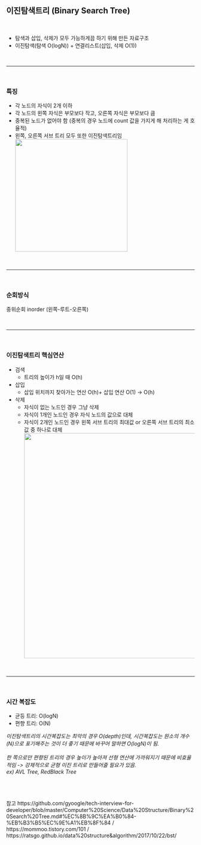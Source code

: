 ## 이진탐색트리 (Binary Search Tree)

<br>

- 탐색과 삽입, 삭제가 모두 가능하게끔 하기 위해 만든 자료구조
- 이진탐색(탐색 O(logN)) + 연결리스트(삽입, 삭제 O(1))

<br>

---

<br>

### **특징**

- 각 노드의 자식이 2개 이하
- 각 노드의 왼쪽 자식은 부모보다 작고, 오른쪽 자식은 부모보다 큼
- 중복된 노드가 없어야 함 (중복의 경우 노드에 count 값을 가지게 해 처리하는 게 호율적)
- 왼쪽, 오른쪽 서브 트리 모두 또한 이진탐색트리임
  <br>
  <img width=300 src="https://user-images.githubusercontent.com/66426083/157191153-87da9fc5-f816-44de-afd9-419071aee5f3.png"/>

<br>

---

<br>

### **순회방식**

중위순회 inorder (왼쪽-루트-오른쪽)

<br>

---

<br>

### **이진탐색트리 핵심연산**

- 검색
  - 트리의 높이가 h일 때 O(h)
- 삽입
  - 삽입 위치까지 찾아가는 연산 O(h)+ 삽입 연산 O(1) -> O(h)
- 삭제
  - 자식이 없는 노드인 경우 그냥 삭제
  - 자식이 1개인 노드인 경우 자식 노드의 값으로 대체
  - 자식이 2개인 노드인 경우 왼쪽 서브 트리의 최대값 or 오른쪽 서브 트리의 최소값 중 하나로 대체
    <br>
    <img width=600 src="https://user-images.githubusercontent.com/66426083/157184530-fa123c22-73bb-47c1-8fd6-56741f1053c8.png" />

<br>

---

<br>

### **시간 복잡도**

- 균등 트리: O(logN)
- 편향 트리: O(N)

_이진탐색트리의 시간복잡도는 최악의 경우 O(depth)인데, 시간복잡도는 원소의 개수(N)으로 표기해주는 것이 더 좋기 때문에 바꾸어 말하면 O(logN)이 됨._ <br><br>
_한 쪽으로만 편향된 트리의 경우 높이가 높아져 선형 연산에 가까워지기 때문에 비효율적임 -> 강제적으로 균형 이진 트리로 만들어줄 필요가 있음.
<br>
ex) AVL Tree, RedBlack Tree_

<br>
<br>
<br>
참고 https://github.com/gyoogle/tech-interview-for-developer/blob/master/Computer%20Science/Data%20Structure/Binary%20Search%20Tree.md#%EC%8B%9C%EA%B0%84-%EB%B3%B5%EC%9E%A1%EB%8F%84 / https://mommoo.tistory.com/101 / https://ratsgo.github.io/data%20structure&algorithm/2017/10/22/bst/
